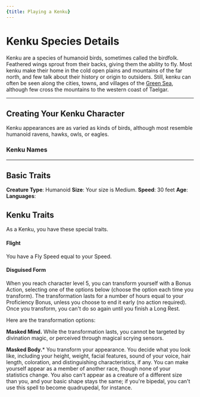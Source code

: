```yaml
---
{title: Playing a Kenku}
---
```

# Kenku Species Details

Kenku are a species of humanoid birds, sometimes called the birdfolk. Feathered wings sprout from their backs, giving them the ability to fly. Most kenku make their home in the cold open plains and mountains of the far north, and few talk about their history or origin to outsiders. Still, kenku can often be seen along the cities, towns, and villages of the [Green Sea](<../../gazetteer/green-sea.md>), although few cross the mountains to the western coast of Taelgar.

---
## Creating Your Kenku Character

Kenku appearances are as varied as kinds of birds, although most resemble humanoid ravens, hawks, owls, or eagles. 

### Kenku Names

---
## Basic Traits

**Creature Type**: Humanoid
**Size**: Your size is Medium.
**Speed**: 30 feet
**Age**: 
**Languages**: 
## Kenku Traits

As a Kenku, you have these special traits.

#### Flight
You have a Fly Speed equal to your Speed. 



#### Disguised Form
When you reach character level 5, you can transform yourself with a Bonus Action, selecting one of the options below (choose the option each time you transform). The transformation lasts for a number of hours equal to your Proficiency Bonus, unless you choose to end it early (no action required). Once you transform, you can't do so again until you finish a Long Rest. 

Here are the transformation options:

**Masked Mind.** While the transformation lasts, you cannot be targeted by divination magic, or perceived through magical scrying sensors.

**Masked Body.*** You transform your appearance. You decide what you look like, including your height, weight, facial features, sound of your voice, hair length, coloration, and distinguishing characteristics, if any. You can make yourself appear as a member of another race, though none of your statistics change. You also can't appear as a creature of a different size than you, and your basic shape stays the same; if you're bipedal, you can't use this spell to become quadrupedal, for instance.



